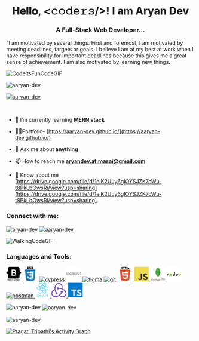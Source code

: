 <h1 align="center">𝐇𝐞𝐥𝐥𝐨, <𝚌𝚘𝚍𝚎𝚛𝚜/>! I am Aryan Dev</h1>
<h3 align="center">A Full-Stack Web Developer...</h3>
“I am motivated by several things. First and foremost, I am motivated by meeting deadlines, targets or goals. I believe I am at my best at work when I have responsibility for important deadlines because this gives me a great sense of achievement. I am also motivated by learning new things.

![CodeItsFunCodeGIF](https://user-images.githubusercontent.com/103744719/197112428-42e76a3c-55af-4c24-915a-67b7eb7a3baa.gif)



<p align="left"> <img src="https://komarev.com/ghpvc/?username=aaryan-dev&label=Profile%20views&color=0e75b6&style=flat" alt="aaryan-dev" /> </p>

<p align="left"> <a href="https://github.com/ryo-ma/github-profile-trophy"><img src="https://github-profile-trophy.vercel.app/?username=aaryan-dev" alt="aaryan-dev" /></a> </p>

<p align="left"> <a href="https://twitter.com/" target="blank"><img src="https://img.shields.io/twitter/follow/?logo=twitter&style=for-the-badge" alt="" /></a> </p>

- 🌱 I’m currently learning **MERN stack**

- 👨‍💻Portfolio- [https://aaryan-dev.github.io/](https://aaryan-dev.github.io/)

- 💬 Ask me about **anything**

- 📫 How to reach me **aryandev.at.masai@gmail.com**

- 📄 Know about me [https://drive.google.com/file/d/1eiK2Uuy6gIOYSJZK7cWu-t8PkLbOwsRi/view?usp=sharing](https://drive.google.com/file/d/1eiK2Uuy6gIOYSJZK7cWu-t8PkLbOwsRi/view?usp=sharing)

<h3 align="left">Connect with me:</h3>
<p align="left">
<a href="https://linkedin.com/in/aryan-dev" target="blank"><img align="center" src="https://raw.githubusercontent.com/rahuldkjain/github-profile-readme-generator/master/src/images/icons/Social/linked-in-alt.svg" alt="aryan-dev" height="30" width="40" /></a>
<a href="https://codesandbox.io/u/Aaryan-dev" target="blank"><img align="center" src="https://raw.githubusercontent.com/rahuldkjain/github-profile-readme-generator/master/src/images/icons/Social/codesandbox.svg" alt="aaryan-dev" height="30" width="40" /></a>
</p>


![WalkingCodeGIF](https://user-images.githubusercontent.com/103744719/197112605-3a9b7054-0149-4737-937f-241beb212c87.gif)

<h3 align="left">Languages and Tools:</h3>
<p align="left"> <a href="https://getbootstrap.com" target="_blank" rel="noreferrer"> <img src="https://raw.githubusercontent.com/devicons/devicon/master/icons/bootstrap/bootstrap-plain-wordmark.svg" alt="bootstrap" width="40" height="40"/> </a> <a href="https://www.w3schools.com/css/" target="_blank" rel="noreferrer"> <img src="https://raw.githubusercontent.com/devicons/devicon/master/icons/css3/css3-original-wordmark.svg" alt="css3" width="40" height="40"/> </a> <a href="https://www.cypress.io" target="_blank" rel="noreferrer"> <img src="https://raw.githubusercontent.com/simple-icons/simple-icons/6e46ec1fc23b60c8fd0d2f2ff46db82e16dbd75f/icons/cypress.svg" alt="cypress" width="40" height="40"/> </a> <a href="https://expressjs.com" target="_blank" rel="noreferrer"> <img src="https://raw.githubusercontent.com/devicons/devicon/master/icons/express/express-original-wordmark.svg" alt="express" width="40" height="40"/> </a> <a href="https://www.figma.com/" target="_blank" rel="noreferrer"> <img src="https://www.vectorlogo.zone/logos/figma/figma-icon.svg" alt="figma" width="40" height="40"/> </a> <a href="https://git-scm.com/" target="_blank" rel="noreferrer"> <img src="https://www.vectorlogo.zone/logos/git-scm/git-scm-icon.svg" alt="git" width="40" height="40"/> </a> <a href="https://www.w3.org/html/" target="_blank" rel="noreferrer"> <img src="https://raw.githubusercontent.com/devicons/devicon/master/icons/html5/html5-original-wordmark.svg" alt="html5" width="40" height="40"/> </a> <a href="https://developer.mozilla.org/en-US/docs/Web/JavaScript" target="_blank" rel="noreferrer"> <img src="https://raw.githubusercontent.com/devicons/devicon/master/icons/javascript/javascript-original.svg" alt="javascript" width="40" height="40"/> </a> <a href="https://www.mongodb.com/" target="_blank" rel="noreferrer"> <img src="https://raw.githubusercontent.com/devicons/devicon/master/icons/mongodb/mongodb-original-wordmark.svg" alt="mongodb" width="40" height="40"/> </a> <a href="https://nodejs.org" target="_blank" rel="noreferrer"> <img src="https://raw.githubusercontent.com/devicons/devicon/master/icons/nodejs/nodejs-original-wordmark.svg" alt="nodejs" width="40" height="40"/> </a> <a href="https://postman.com" target="_blank" rel="noreferrer"> <img src="https://www.vectorlogo.zone/logos/getpostman/getpostman-icon.svg" alt="postman" width="40" height="40"/> </a> <a href="https://reactjs.org/" target="_blank" rel="noreferrer"> <img src="https://raw.githubusercontent.com/devicons/devicon/master/icons/react/react-original-wordmark.svg" alt="react" width="40" height="40"/> </a> <a href="https://redux.js.org" target="_blank" rel="noreferrer"> <img src="https://raw.githubusercontent.com/devicons/devicon/master/icons/redux/redux-original.svg" alt="redux" width="40" height="40"/> </a> <a href="https://www.typescriptlang.org/" target="_blank" rel="noreferrer"> <img src="https://raw.githubusercontent.com/devicons/devicon/master/icons/typescript/typescript-original.svg" alt="typescript" width="40" height="40"/> </a> </p>

<p><img align="left" src="https://github-readme-stats.vercel.app/api/top-langs?username=aaryan-dev&show_icons=true&locale=en&layout=compact" alt="aaryan-dev" /></p>

<p>&nbsp;<img align="center" src="https://github-readme-stats.vercel.app/api?username=aaryan-dev&show_icons=true&locale=en" alt="aaryan-dev" /></p>

<p><img align="center" src="https://github-readme-streak-stats.herokuapp.com/?user=aaryan-dev&" alt="aaryan-dev" /></p>

<a href="https://github.com/aaryan-dev"><img alt="Pragati Tripathi's Activity Graph" src="https://activity-graph.herokuapp.com/graph?username=aaryan-dev&bg_color=0D1117&color=ffffff&line=5BCDEC&point=dc777a&hide_border=true" /></a>
